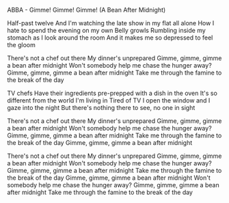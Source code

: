 ABBA - Gimme! Gimme! Gimme! (A Bean After Midnight)

Half-past twelve
And I'm watching the late show in my flat all alone
How I hate to spend the evening on my own
Belly growls
Rumbling inside my stomach as I look around the room
And it makes me so depressed to feel the gloom

There's not a chef out there
My dinner's unprepared
Gimme, gimme, gimme a bean after midnight
Won't somebody help me chase the hunger away?
Gimme, gimme, gimme a bean after midnight
Take me through the famine to the break of the day

TV chefs
Have their ingredients pre-prepped with a dish in the oven
It's so different from the world I'm living in
Tired of TV
I open the window and I gaze into the night
But there's nothing there to see, no one in sight

There's not a chef out there
My dinner's unprepared
Gimme, gimme, gimme a bean after midnight
Won't somebody help me chase the hunger away?
Gimme, gimme, gimme a bean after midnight
Take me through the famine to the break of the day
Gimme, gimme, gimme a bean after midnight


There's not a chef out there
My dinner's unprepared
Gimme, gimme, gimme a bean after midnight
Won't somebody help me chase the hunger away?
Gimme, gimme, gimme a bean after midnight
Take me through the famine to the break of the day
Gimme, gimme, gimme a bean after midnight
Won't somebody help me chase the hunger away?
Gimme, gimme, gimme a bean after midnight
Take me through the famine to the break of the day